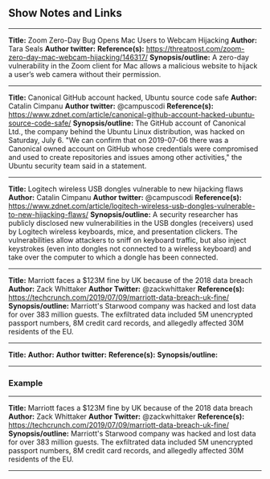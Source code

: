 ## Show Notes and Links

-----

**Title:** Zoom Zero-Day Bug Opens Mac Users to Webcam Hijacking
**Author:** Tara Seals
**Author twitter:** 
**Reference(s):** https://threatpost.com/zoom-zero-day-mac-webcam-hijacking/146317/
**Synopsis/outline:**
A zero-day vulnerability in the Zoom client for Mac allows a malicious website to hijack a user’s web camera without their permission.

-----

**Title:** Canonical GitHub account hacked, Ubuntu source code safe
**Author:** Catalin Cimpanu
**Author twitter:** @campuscodi
**Reference(s):** https://www.zdnet.com/article/canonical-github-account-hacked-ubuntu-source-code-safe/
**Synopsis/outline:**
The GitHub account of Canonical Ltd., the company behind the Ubuntu Linux distribution, was hacked on Saturday, July 6. "We can confirm that on 2019-07-06 there was a Canonical owned account on GitHub whose credentials were compromised and used to create repositories and issues among other activities," the Ubuntu security team said in a statement.

-----

**Title:** Logitech wireless USB dongles vulnerable to new hijacking flaws
**Author:** Catalin Cimpanu
**Author twitter:** @campuscodi
**Reference(s):** https://www.zdnet.com/article/logitech-wireless-usb-dongles-vulnerable-to-new-hijacking-flaws/
**Synopsis/outline:**
A security researcher has publicly disclosed new vulnerabilities in the USB dongles (receivers) used by Logitech wireless keyboards, mice, and presentation clickers. The vulnerabilities allow attackers to sniff on keyboard traffic, but also inject keystrokes (even into dongles not connected to a wireless keyboard) and take over the computer to which a dongle has been connected.

-----

**Title:** Marriott faces a $123M fine by UK because of the 2018 data breach
**Author:** Zack Whittaker
**Author Twitter:** @zackwhittaker
**Reference(s):** https://techcrunch.com/2019/07/09/marriott-data-breach-uk-fine/
**Synopsis/outline:**
Marriott's Starwood company was hacked and lost data for over 383 million guests. The exfiltrated data included 5M unencrypted passport numbers, 8M credit card records, and allegedly affected 30M residents of the EU.

-----

**Title:**
**Author:**
**Author twitter:** 
**Reference(s):**
**Synopsis/outline:**

-----

### Example

-----

**Title:** Marriott faces a $123M fine by UK because of the 2018 data breach
**Author:** Zack Whittaker
**Author Twitter:** @zackwhittaker
**Reference(s):** https://techcrunch.com/2019/07/09/marriott-data-breach-uk-fine/
**Synopsis/outline:**
Marriott's Starwood company was hacked and lost data for over 383 million guests. The exfiltrated data included 5M unencrypted passport numbers, 8M credit card records, and allegedly affected 30M residents of the EU.

-----